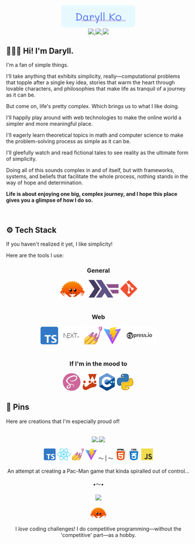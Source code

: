 <div align="center">
  <img src="images/logo.png" width="40%">
</div>

<div align="center">
  <a href="https://twitter.com/daryll_ko" target="_blank" rel="noopener noreferrer">
    <img src="https://img.shields.io/static/v1?label=&logo=twitter&message=Twitter&labelColor=262A33&color=262A33">
  </a>
  <a href="https://www.linkedin.com/in/daryll-ko" target="_blank" rel="noopener noreferrer">
    <img src="https://img.shields.io/static/v1?label=&logo=linkedin&message=LinkedIn&labelColor=262A33&color=262A33">
  </a>
  <a href="https://anilist.co/user/daryll" target="_blank" rel="noopener noreferrer">
    <img src="https://img.shields.io/static/v1?label=&logo=anilist&message=AniList&labelColor=262A33&color=262A33">
  </a>
</div>

## 🙍🏻‍♂️ Hi! I'm Daryll.

I'm a fan of simple things.

I'll take anything that exhibits simplicity, really—computational problems that topple after a single key idea, stories that warm the heart through lovable characters, and philosophies that make life as tranquil of a journey as it can be.

But come on, life's pretty complex. Which brings us to what I like doing.

I'll happily play around with web technologies to make the online world a simpler and more meaningful place.

I'll eagerly learn theoretical topics in math and computer science to make the problem-solving process as simple as it can be.

I'll gleefully watch and read fictional tales to see reality as the ultimate form of simplicity.

Doing all of this sounds complex in and of itself, but with frameworks, systems, and beliefs that facilitate the whole process, nothing stands in the way of hope and determination.

**Life is about enjoying one big, complex journey, and I hope this place gives you a glimpse of how I do so.**

<br>

## ⚙️ Tech Stack

If you haven't realized it yet, I like simplicity!

Here are the tools I use:

<div align="center">
  <h3>General</h3>
  <img src="./images/rust.png" alt="Rust" style="height: 3rem;">
  <img src="./images/haskell.webp" alt="Haskell" style="height: 3rem;">
  <img src="./images/git.png" alt="Git" style="height: 3rem;">
</div>

<br>

<div align="center">
  <h3>Web</h3>
  <img src="./images/ts.webp" alt="TypeScript" style="height: 3rem;">
  <img src="./images/next.webp" alt="Next" style="height: 3rem;">
  <img src="./images/styled-components.webp" alt="styled-components" style="height: 3rem;">
  <img src="./images/vite.svg" alt="Vite" style="height: 3rem;">
  <img src="./images/cypress.png" alt="Cypress" style="height: 3rem;">
</div>

<br>

<div align="center">
  <h3>If I'm in the mood to</h3>
  <img src="./images/sass.webp" alt="Sass" style="height: 3rem;">
  <img src="./images/jest.png" alt="Jest" style="height: 3rem;">
  <img src="./images/c++.webp" alt="C++" style="height: 3rem;">
  <img src="./images/python.webp" alt="Python" style="height: 3rem;">
</div>

## 📌 Pins

Here are creations that I'm especially proud of!

<div align="center">
  <br>
  <a href="https://github.com/daryll-ko/poke-man">
    <img align="center" src="https://github-readme-stats.vercel.app/api/pin/?username=daryll-ko&repo=poke-man&bg_color=0,650DD9,7B1DC9,9127BE,A42FB1,B536A2,C33C92,CF3F7B,DC4767,E94949,F45115&hide_border=true&text_color=DEFFCA&title_color=DEFFCA&icon_color=DEFFCA&border_radius=1em" />
  </a>
  <a href="https://github.com/daryll-ko/poke-man-v1">
    <img align="center" src="https://github-readme-stats.vercel.app/api/pin/?username=daryll-ko&repo=poke-man-v1&bg_color=0,650DD9,7B1DC9,9127BE,A42FB1,B536A2,C33C92,CF3F7B,DC4767,E94949,F45115&hide_border=true&text_color=DEFFCA&title_color=DEFFCA&icon_color=DEFFCA&border_radius=1em" />
  </a>
  <br>
  <br>
  <div align="center">
    <img src="./images/ts.webp" alt="TypeScript" style="height: 2rem;">
    <img src="./images/react.webp" alt="React" style="height: 2rem;">
    <img src="./images/styled-components.webp" alt="styled-components" style="height: 2rem;">
    <img src="./images/vite.svg" alt="Vite" style="height: 2rem;">
    〜 | 〜
    <img src="./images/html.webp" alt="HTML" style="height: 2rem;">
    <img src="./images/css.webp" alt="CSS" style="height: 2rem;">
    <img src="./images/js.webp" alt="JavaScript" style="height: 2rem;">
  </div>
  <br>
  An attempt at creating a Pac-Man game that kinda spiralled out of control...
  <br>
  <br>
  •〜•
  <br>
  <br>
  <a href="https://github.com/daryll-ko/rec-prog">
    <img align="center" src="https://github-readme-stats.vercel.app/api/pin/?username=daryll-ko&repo=rec-prog&bg_color=0,002a94,0048bd,0068d6,0084db,00a1d6,00babd,00d192,00eb62,00ff08&hide_border=true&text_color=DEFFCA&title_color=DEFFCA&icon_color=DEFFCA&border_radius=1em" />
  </a>
  <br>
  <br>
  <div align="center">
    <img src="./images/rust.png" alt="Rust" style="height: 2rem;">
  </div>
  <br>
  I <i>love</i> coding challenges! I do competitive programming—without the 'competitive' part—as a hobby.
</div>
